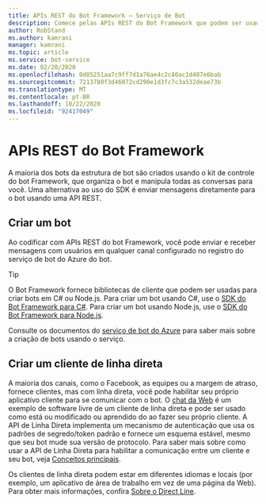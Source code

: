 ```yaml
---
title: APIs REST do Bot Framework – Serviço de Bot
description: Comece pelas APIs REST do Bot Framework que podem ser usadas para criar bots e clientes que se conectam aos bots.
author: RobStand
ms.author: kamrani
manager: kamrani
ms.topic: article
ms.service: bot-service
ms.date: 02/20/2020
ms.openlocfilehash: 0d85251aa7c9ff7d1a76ae4c2c40ac1d407e6bab
ms.sourcegitcommit: 7213780f3d46072cd290e1d3fc7c3a532deae73b
ms.translationtype: MT
ms.contentlocale: pt-BR
ms.lasthandoff: 10/22/2020
ms.locfileid: "92417049"
---
```

# <a name="bot-framework-rest-apis"></a>APIs REST do Bot Framework

A maioria dos bots da estrutura de bot são criados usando o kit de controle do bot Framework, que organiza o bot e manipula todas as conversas para você. Uma alternativa ao uso do SDK é enviar mensagens diretamente para o bot usando uma API REST.

## <a name="build-a-bot"></a>Criar um bot

Ao codificar com APIs REST do bot Framework, você pode enviar e receber mensagens com usuários em qualquer canal configurado no registro do serviço de bot do Azure do bot.

> [!TIP]
> O Bot Framework fornece bibliotecas de cliente que podem ser usadas para criar bots em C# ou Node.js.
> Para criar um bot usando C#, use o [SDK do Bot Framework para C#](../dotnet/bot-builder-dotnet-overview.md).
> Para criar um bot usando Node.js, use o [SDK do Bot Framework para Node.js](../nodejs/index.md).

Consulte os documentos do [serviço de bot do Azure](../bot-service-overview-introduction.md) para saber mais sobre a criação de bots usando o serviço.

## <a name="build-a-direct-line-client"></a>Criar um cliente de linha direta

A maioria dos canais, como o Facebook, as equipes ou a margem de atraso, fornece clientes, mas com linha direta, você pode habilitar seu próprio aplicativo cliente para se comunicar com o bot. O [chat da Web](https://github.com/microsoft/BotFramework-WebChat) é um exemplo de software livre de um cliente de linha direta e pode ser usado como está ou modificado ou aprendido do ao fazer seu próprio cliente. A API de Linha Direta implementa um mecanismo de autenticação que usa os padrões de segredo/token padrão e fornece um esquema estável, mesmo que seu bot mude sua versão de protocolo. Para saber mais sobre como usar a API de Linha Direta para habilitar a comunicação entre um cliente e seu bot, veja [Conceitos principais](bot-framework-rest-direct-line-3-0-concepts.md).

Os clientes de linha direta podem estar em diferentes idiomas e locais (por exemplo, um aplicativo de área de trabalho em vez de uma página da Web). Para obter mais informações, confira [Sobre o Direct Line](../bot-service-channel-directline.md).
